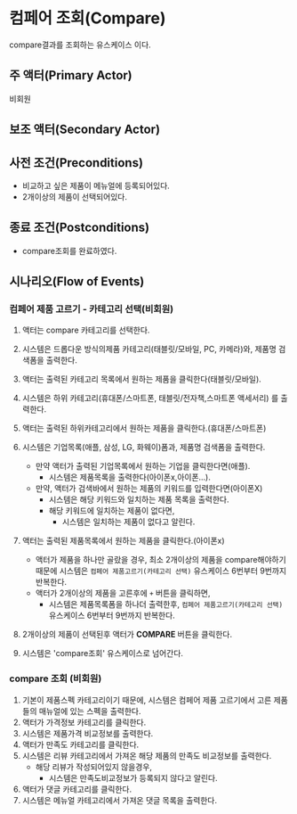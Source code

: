 # 컴페어 조회(Compare)
compare결과를 조회하는 유스케이스 이다.

## 주 액터(Primary Actor)
비회원

## 보조 액터(Secondary Actor)

## 사전 조건(Preconditions)
- 비교하고 싶은 제품이 메뉴얼에 등록되어있다.
- 2개이상의 제품이 선택되어있다.

## 종료 조건(Postconditions)
- compare조회를 완료하였다.

## 시나리오(Flow of Events)

### 컴페어 제품 고르기 - 카테고리 선택(비회원)

1. 액터는 compare 카테고리를 선택한다. 
2. 시스템은 드롭다운 방식의제품 카테고리(태블릿/모바일, PC, 카메라)와, 제품명 검색폼을 출력한다.
3. 액터는 출력된 카테고리 목록에서 원하는 제품을 클릭한다(태블릿/모바일).
4. 시스템은 하위 카테고리(휴대폰/스마트폰, 태블릿/전자책,스마트폰 액세서리) 를 출력한다.
5. 액터는 출력된 하위카테고리에서 원하는 제품을 클릭한다.(휴대폰/스마트폰)
6. 시스템은 기업목록(애플, 삼성, LG, 화웨이)폼과, 제품명 검색폼을 출력한다.
    - 만약 액터가 출력된 기업목록에서 원하는 기업을 클릭한다면(애플).
        - 시스템은 제품목록을 출력한다(아이폰x,아이폰...).
    - 만약, 액터가 검색바에서 원하는 제품의 키워드를 입력한다면(아이폰X)
        - 시스템은 해당 키워드와 일치하는 제품 목록을 출력한다.
        - 해당 키워드에 일치하는 제품이 없다면,
            - 시스템은 일치하는 제품이 없다고 알린다.

7. 액터는 출력된 제품목록에서 원하는 제품을 클릭한다.(아이폰x)
    - 액터가 제품을 하나만 골랐을 경우, 최소 2개이상의 제품을 compare해야하기 때문에 시스템은 `컴페어 제품고르기(카테고리 선택)` 유스케이스 6번부터 9번까지 반복한다.
    - 액터가 2개이상의 제품을 고른후에 `+` 버튼을 클릭하면,
        - 시스템은 제품목록폼을 하나더 출력한후, `컴페어 제품고르기(카테고리 선택)` 유스케이스 6번부터 9번까지 반복한다.
8. 2개이상의 제품이 선택된후 액터가 **COMPARE** 버튼을 클릭한다.
9. 시스템은 'compare조회' 유스케이스로 넘어간다.

### compare 조회 (비회원)

1. 기본이 제품스펙 카테고리이기 때문에, 시스템은 컴페어 제품 고르기에서 고른 제품들의 매뉴얼에 있는 스펙을 출력한다.
2. 액터가 가격정보 카테고리를 클릭한다.
3. 시스템은 제품가격 비교정보를 출력한다.
4. 액터가 만족도 카테고리를 클릭한다.
5. 시스템은 리뷰 카테고리에서 가져온 해당 제품의 만족도 비교정보를 출력한다.
    - 해당 리뷰가 작성되어있지 않을경우,
        - 시스템은 만족도비교정보가 등록되지 않다고 알린다.
6. 액터가 댓글 카테고리를 클릭한다.
7. 시스템은 메뉴얼 카테고리에서 가져온 댓글 목록을 출력한다.
